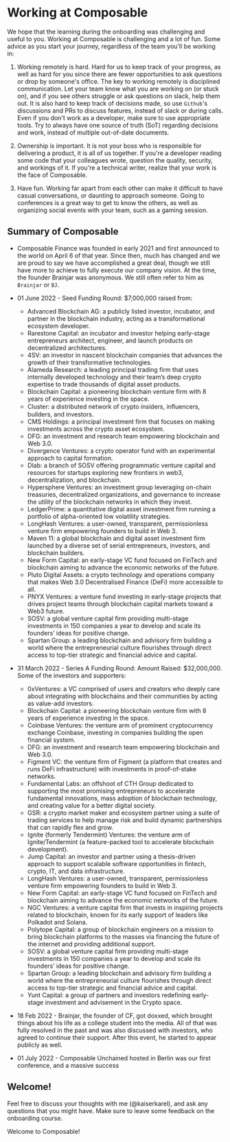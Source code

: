 # Working at Composable

We hope that the learning during the onboarding was challenging and useful to you. Working at Composable is challenging and a lot of fun. Some advice as you start your journey, regardless of the team you'll be working in:

1. Working remotely is hard. Hard for us to keep track of your progress, as well as hard for you since there are fewer opportunities to ask questions or drop by someone's office. The key to working remotely is disciplined communication. Let your team know what you are working on (or stuck on), and if you see others struggle or ask questions on slack, help them out. It is also hard to keep track of decisions made, so use `Github`'s discussions and PRs to discuss features, instead of slack or during calls. Even if you don't work as a developer, make sure to use appropriate tools. Try to always have one source of truth (SoT) regarding decisions and work, instead of multiple out-of-date documents.

2. Ownership is important. It is not your boss who is responsible for delivering a product, it is all of us together. If you're a developer reading some code that your colleagues wrote, question the quality, security, and workings of it. If you're a technical writer, realize that your work is the face of Composable.

3. Have fun. Working far apart from each other can make it difficult to have casual conversations, or daunting to approach someone. Going to conferences is a great way to get to know the others, as well as organizing social events with your team, such as a gaming session.

## Summary of Composable

- Composable Finance was founded in early 2021 and first announced to the world on April 6 of that year. Since then, much has changed and we are proud to say we have accomplished a great deal, though we still have more to achieve to fully execute our company vision. At the time, the founder Brainjar was anonymous. We still often refer to him as `Brainjar` or `BJ`.

- 01 June 2022 - Seed Funding Round: $7,000,000 raised from:
    - Advanced Blockchain AG: a publicly listed investor, incubator, and partner in the blockchain industry, acting as a transformational ecosystem developer.
    - Rarestone Capital: an incubator and investor helping early-stage entrepreneurs architect, engineer, and launch products on decentralized architectures.
    - 4SV: an investor in nascent blockchain companies that advances the growth of their transformative technologies.
    - Alameda Research: a leading principal trading firm that uses internally developed technology and their team’s deep crypto expertise to trade thousands of digital asset products.
    - Blockchain Capital: a pioneering blockchain venture firm with 8 years of experience investing in the space.
    - Cluster: a distributed network of crypto insiders, inﬂuencers, builders, and investors.
    - CMS Holdings: a principal investment firm that focuses on making investments across the crypto asset ecosystem.
    - DFG: an investment and research team empowering blockchain and Web 3.0. 
    - Divergence Ventures: a crypto operator fund with an experimental approach to capital formation.
    - Dlab: a branch of SOSV offering programmatic venture capital and resources for startups exploring new frontiers in web3, decentralization, and blockchain.
    - Hypersphere Ventures: an investment group leveraging on-chain treasuries, decentralized organizations, and governance to increase the utility of the blockchain networks in which they invest.
    - LedgerPrime: a quantitative digital asset investment firm running a portfolio of alpha-oriented low volatility strategies. 
    - LongHash Ventures: a user-owned, transparent, permissionless venture firm empowering founders to build in Web 3.
    - Maven 11: a global blockchain and digital asset investment firm launched by a diverse set of serial entrepreneurs, investors, and blockchain builders.
    - New Form Capital: an early-stage VC fund focused on FinTech and blockchain aiming to advance the economic networks of the future.
    - Pluto Digital Assets: a crypto technology and operations company that makes Web 3.0 Decentralised Finance (DeFi) more accessible to all.
    - PNYX Ventures: a venture fund investing in early-stage projects that drives project teams through blockchain capital markets toward a Web3 future.
    - SOSV: a global venture capital firm providing multi-stage investments in 150 companies a year to develop and scale its founders’ ideas for positive change. 
    - Spartan Group: a leading blockchain and advisory firm building a world where the entrepreneurial culture flourishes through direct access to top-tier strategic and financial advice and capital.

- 31 March 2022 - Series A Funding Round: Amount Raised: $32,000,000. Some of the investors and supporters:
    - 0xVentures: a VC comprised of users and creators who deeply care about integrating with blockchains and their communities by acting as value-add investors.
    - Blockchain Capital: a pioneering blockchain venture firm with 8 years of experience investing in the space.
    - Coinbase Ventures: the venture arm of prominent cryptocurrency exchange Coinbase, investing in companies building the open financial system.
    - DFG: an investment and research team empowering blockchain and Web 3.0. 
    - Figment VC: the venture firm of Figment (a platform that creates and runs DeFi infrastructure) with investments in proof-of-stake networks.
    - Fundamental Labs: an offshoot of CTH Group dedicated to supporting the most promising entrepreneurs to accelerate fundamental innovations, mass adoption of blockchain technology, and creating value for a better digital society.
    - GSR: a crypto market maker and ecosystem partner using a suite of trading services to help manage risk and build dynamic partnerships that can rapidly flex and grow.
    - Ignite (formerly Tendermint) Ventures: the venture arm of Ignite/Tendermint (a feature-packed tool to accelerate blockchain development).
    - Jump Capital: an investor and partner using a thesis-driven approach to support scalable software opportunities in fintech, crypto, IT, and data infrastructure.
    - LongHash Ventures: a user-owned, transparent, permissionless venture firm empowering founders to build in Web 3.
    - New Form Capital: an early-stage VC fund focused on FinTech and blockchain aiming to advance the economic networks of the future.
    - NGC Ventures: a venture capital firm that invests in inspiring projects related to blockchain, known for its early support of leaders like Polkadot and Solana.
    - Polytope Capital: a group of blockchain engineers on a mission to bring blockchain platforms to the masses via financing the future of the internet and providing additional support.
    - SOSV: a global venture capital firm providing multi-stage investments in 150 companies a year to develop and scale its founders’ ideas for positive change. 
    - Spartan Group: a leading blockchain and advisory firm building a world where the entrepreneurial culture flourishes through direct access to top-tier strategic and financial advice and capital.
    - Yunt Capital: a group of partners and investors redefining early-stage investment and advisement in the Crypto space.

- 18 Feb 2022 - Brainjar, the founder of CF, got doxxed, which brought things about his life as a college student into the media. All of that was fully resolved in the past and was also discussed with investors, who agreed to continue their support. After this event, he started to appear publicly as well.

- 01 July 2022 - Composable Unchained hosted in Berlin was our first conference, and a massive success

## Welcome!

Feel free to discuss your thoughts with me (@kaiserkarel), and ask any questions that you might have. Make sure to leave some feedback on the onboarding course. 

Welcome to Composable!